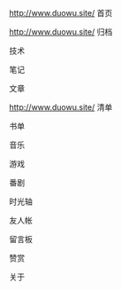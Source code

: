 http://www.duowu.site/
<span class="faa-parent animated-hover"><i class="fa fa-fort-awesome faa-horizontal"></i> 首页</span>

http://www.duowu.site/
<span class="faa-parent animated-hover"><i class="fa fa-archive  faa-horizontal" aria-hidden="true" ></i> 归档</span>

  <span class="faa-parent animated-hover"><i class="fa fa-rocket faa-horizontal" aria-hidden="true"></i> 技术</span>

  <span class="faa-parent animated-hover"><i class="fa fa-book faa-horizontal" aria-hidden="true"></i> 笔记</span>

  <span class="faa-parent animated-hover"><i class="fa fa-file-text-o faa-horizontal" aria-hidden="true"></i> 文章</span>

http://www.duowu.site/
<span class="faa-parent animated-hover"><i class="fa fa-list-alt faa-horizontal" aria-hidden="true"></i> 清单</span>

  <span class="faa-parent animated-hover"><i class="fa fa-server faa-horizontal" aria-hidden="true"></i> 书单</span>

  <span class="faa-parent animated-hover"><i class="fa fa-music faa-horizontal" aria-hidden="true"></i> 音乐</span>

  <span class="faa-parent animated-hover"><i class="fa fa-gamepad faa-horizontal" aria-hidden="true"></i> 游戏</span>

  <span class="faa-parent animated-hover"><i class="fa fa-film faa-horizontal" aria-hidden="true"></i> 番剧</span>

<span class="faa-parent animated-hover"><i class="fa fa-line-chart faa-horizontal" aria-hidden="true"></i> 时光轴</span>

<span class="faa-parent animated-hover"><i class="fa fa-slideshare faa-horizontal" aria-hidden="true"></i> 友人帐</span>

<span class="faa-parent animated-hover"><i class="fa fa-pencil-square-o faa-horizontal" aria-hidden="true"></i> 留言板</span>

<span class="faa-parent animated-hover"><i class="fa fa-heartbeat faa-horizontal" aria-hidden="true"></i> 赞赏</span>

<span class="faa-parent animated-hover"><i class="fa fa-leaf faa-horizontal" aria-hidden="true"></i> 关于</span>